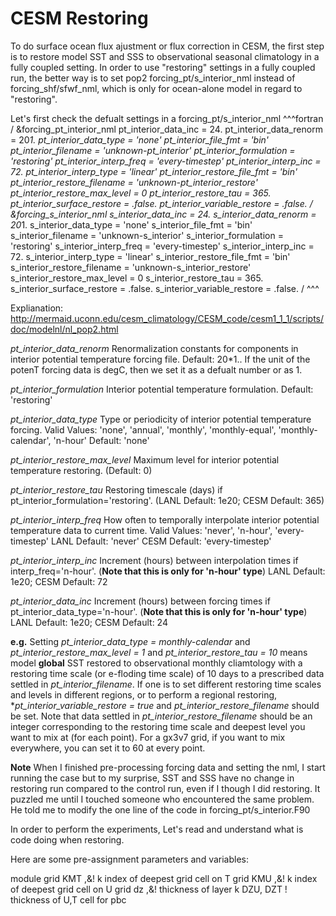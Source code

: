 # CESM Restoring
 
To do surface ocean flux ajustment or flux correction in CESM, the first step is to restore model SST and SSS to observational seasonal climatology in a fully coupled setting. In order to use "restoring" settings in a fully coupled run, the better way is to set pop2 forcing_pt/s_interior_nml instead of forcing_shf/sfwf_nml, which is only for ocean-alone model in regard to "restoring". 

Let's first check the defualt settings in a forcing_pt/s_interior_nml
^^^fortran
/
&forcing_pt_interior_nml
 pt_interior_data_inc = 24.
 pt_interior_data_renorm = 20*1.
 pt_interior_data_type = 'none'
 pt_interior_file_fmt = 'bin'
 pt_interior_filename = 'unknown-pt_interior'
 pt_interior_formulation = 'restoring'
 pt_interior_interp_freq = 'every-timestep'
 pt_interior_interp_inc = 72.
 pt_interior_interp_type = 'linear'
 pt_interior_restore_file_fmt = 'bin'
 pt_interior_restore_filename = 'unknown-pt_interior_restore'
 pt_interior_restore_max_level = 0
 pt_interior_restore_tau = 365.
 pt_interior_surface_restore = .false.
 pt_interior_variable_restore = .false.
/
&forcing_s_interior_nml
 s_interior_data_inc = 24.
 s_interior_data_renorm = 20*1.
 s_interior_data_type = 'none'
 s_interior_file_fmt = 'bin'
 s_interior_filename = 'unknown-s_interior'
 s_interior_formulation = 'restoring'
 s_interior_interp_freq = 'every-timestep'
 s_interior_interp_inc = 72.
 s_interior_interp_type = 'linear'
 s_interior_restore_file_fmt = 'bin'
 s_interior_restore_filename = 'unknown-s_interior_restore'
 s_interior_restore_max_level = 0
 s_interior_restore_tau = 365.
 s_interior_surface_restore = .false.
 s_interior_variable_restore = .false.
/
^^^

Explianation:
http://mermaid.uconn.edu/cesm_climatology/CESM_code/cesm1_1_1/scripts/doc/modelnl/nl_pop2.html

*pt_interior_data_renorm*
Renormalization constants for components in interior potential temperature forcing file. Default: 20*1.. If the unit of the potenT forcing data is degC, then we set it as a defualt number or as 1.

*pt_interior_formulation*
Interior potential temperature formulation. Default: 'restoring'

*pt_interior_data_type*
Type or periodicity of interior potential temperature forcing.
Valid Values: 'none', 'annual', 'monthly', 'monthly-equal', 'monthly-calendar', 'n-hour'
Default: 'none'

*pt_interior_restore_max_level*
Maximum level for interior potential temperature restoring. (Default: 0)

*pt_interior_restore_tau*
Restoring timescale (days) if pt_interior_formulation='restoring'. (LANL Default: 1e20; CESM Default: 365)

*pt_interior_interp_freq*
How often to temporally interpolate interior potential temperature data to current time.
Valid Values: 'never', 'n-hour', 'every-timestep'
LANL Default: 'never'
CESM Default: 'every-timestep'

*pt_interior_interp_inc*
Increment (hours) between interpolation times if interp_freq='n-hour'. (**Note that this is only for 'n-hour' type**)
LANL Default: 1e20; CESM Default: 72

*pt_interior_data_inc*
Increment (hours) between forcing times if pt_interior_data_type='n-hour'. (**Note that this is only for 'n-hour' type**)
LANL Default: 1e20; CESM Default: 24

**e.g.** Setting *pt_interior_data_type = monthly-calendar* and *pt_interior_restore_max_level = 1* and *pt_interior_restore_tau = 10* means model **global** SST restored to observational monthly cliamtology with a restoring time scale (or e-floding time scale) of 10 days to a prescribed data settled in *pt_interior_filename*. 
If one is to set different restoring time scales and levels in different regions, or to perform a regional restoring, **pt_interior_variable_restore = true* and *pt_interior_restore_filename* should be set. Note that data settled in *pt_interior_restore_filename* should be an integer corresponding to the restoring time scale and deepest level you want to mix at (for each point). For a gx3v7 grid, if you want to mix everywhere, you can set it to 60 at every point.
 
**Note** 
When I finished pre-processing forcing data and setting the nml, I start running the case but to my surprise, SST and SSS have no change in restoring run compared to the control run, even if I though I did restoring. It puzzled me until I touched someone who encountered the same problem. He told me to modify the one line of the code in forcing_pt/s_interior.F90 



In order to perform the experiments, Let's read and understand what is code doing when restoring.

Here are some pre-assignment parameters and variables:

module grid
KMT            ,&! k index of deepest grid cell on T grid
KMU            ,&! k index of deepest grid cell on U grid
dz                ,&! thickness of layer k
DZU, DZT               ! thickness of U,T cell for pbc

